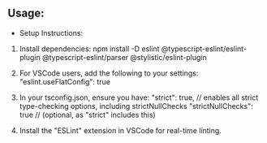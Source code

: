 ## Usage:

 * Setup Instructions:
  
  1. Install dependencies:
     npm install -D eslint @typescript-eslint/eslint-plugin @typescript-eslint/parser @stylistic/eslint-plugin
  
  2. For VSCode users, add the following to your settings:
     "eslint.useFlatConfig": true
  
  3. In your tsconfig.json, ensure you have:
     "strict": true, // enables all strict type-checking options, including strictNullChecks
     "strictNullChecks": true // (optional, as "strict" includes this)
  
  4. Install the "ESLint" extension in VSCode for real-time linting.
 